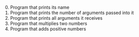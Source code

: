 0. Program that prints its name
1. Program that prints the number of arguments passed into it
2. Program that prints all arguments it receives
3. Program that multiplies two numbers
4. Program that adds positive numbers
